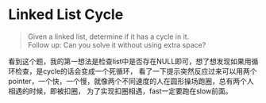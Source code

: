 # Linked List Cycle
> Given a linked list, determine if it has a cycle in it.  
> Follow up:  Can you solve it without using extra space?

看到这个题，我的第一想法是检查list中是否存在NULL即可，想了想发现如果用循环检查，是cycle的话会变成一个死循环，
看了一下提示突然反应过来可以用两个pointer，一个快，一个慢，就像两个不同速度的人在圆形操场跑圈，总有两个人相遇的时候，即被扣圈，
为了实现扣圈相遇，fast一定要跑在slow前面。
